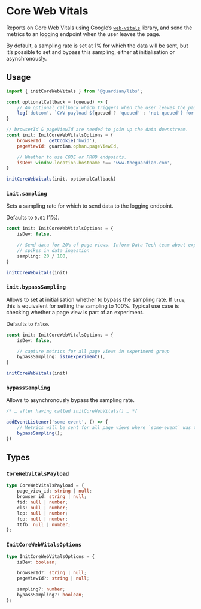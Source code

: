 # Core Web Vitals

Reports on Core Web Vitals using Google’s [`web-vitals`] library, and send the
metrics to an logging endpoint when the user leaves the page.

By default, a sampling rate is set at 1% for which the data will be sent,
but it’s possible to set and bypass this sampling, either at initialisation
or asynchronously.

[`web-vitals`]: https://github.com/GoogleChrome/web-vitals

## Usage

```js
import { initCoreWebVitals } from '@guardian/libs';

const optionalCallback = (queued) => {
    // An optional callback which triggers when the user leaves the page
    log('dotcom', `CWV payload ${queued ? 'queued' : 'not queued'} for async request`)
}

// browserId & pageViewId are needed to join up the data downstream.
const init: InitCoreWebVitalsOptions = {
    browserId : getCookie('bwid'),
    pageViewId: guardian.ophan.pageViewId,

    // Whether to use CODE or PROD endpoints.
    isDev: window.location.hostname !== 'www.theguardian.com',
}

initCoreWebVitals(init, optionalCallback)
```

### `init.sampling`

Sets a sampling rate for which to send data to the logging endpoint.

Defaults to `0.01` (1%).

```ts
const init: InitCoreWebVitalsOptions = {
    isDev: false,

    // Send data for 20% of page views. Inform Data Tech team about expected
    // spikes in data ingestion
    sampling: 20 / 100,
}

initCoreWebVitals(init)
```

### `init.bypassSampling`

Allows to set at initialisation whether to bypass the sampling rate.
If `true`, this is equivalent for setting the sampling to 100%.
Typical use case is checking whether a page view is part of an experiment.

Defaults to `false`.

```ts
const init: InitCoreWebVitalsOptions = {
    isDev: false,

    // capture metrics for all page views in experiment group
    bypassSampling: isInExperiment(),
}

initCoreWebVitals(init)
```

### `bypassSampling`

Allows to asynchronously bypass the sampling rate.

```ts
/* … after having called initCoreWebVitals() … */

addEventListener('some-event', () => {
    // Metrics will be sent for all page views where `some-event` was triggered
    bypassSampling();
})
```


## Types

### `CoreWebVitalsPayload`

```ts
type CoreWebVitalsPayload = {
	page_view_id: string | null;
	browser_id: string | null;
	fid: null | number;
	cls: null | number;
	lcp: null | number;
	fcp: null | number;
	ttfb: null | number;
};
```

### `InitCoreWebVitalsOptions`

```ts
type InitCoreWebVitalsOptions = {
	isDev: boolean;

	browserId?: string | null;
	pageViewId?: string | null;

	sampling?: number;
	bypassSampling?: boolean;
};
```
